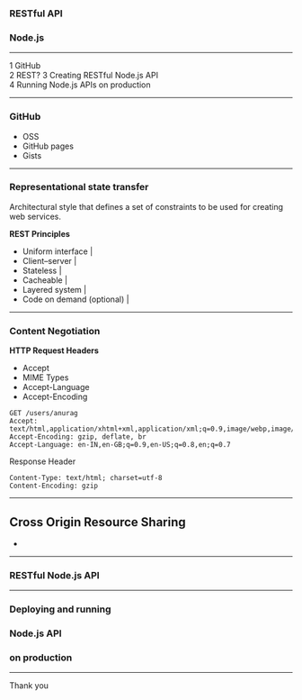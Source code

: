 ### RESTful API   
### Node.js

---

1	GitHub  
2	REST?
3	Creating RESTful Node.js API  
4	Running Node.js APIs on production  

---

### GitHub
 - OSS
 - GitHub pages
 - Gists
 
---

### Representational state transfer
Architectural style that defines a set of constraints to be used for creating web services.

**REST Principles**
- Uniform interface |
- Client–server |
- Stateless |
- Cacheable |
- Layered system |
- Code on demand (optional) |  

---

### Content Negotiation
**HTTP Request Headers**  
- Accept
 - MIME Types
- Accept-Language
- Accept-Encoding
```
GET /users/anurag
Accept: text/html,application/xhtml+xml,application/xml;q=0.9,image/webp,image/apng,*/*;q=0.8
Accept-Encoding: gzip, deflate, br
Accept-Language: en-IN,en-GB;q=0.9,en-US;q=0.8,en;q=0.7
```
Response Header  
```
Content-Type: text/html; charset=utf-8
Content-Encoding: gzip
```

---

**Cross Origin Resource Sharing**  
 -
 -
 
---

### RESTful Node.js API


---

### Deploying and running
### Node.js API
### on production


---

Thank you
